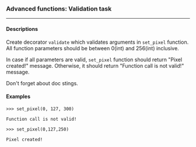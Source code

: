 ### Advanced functions: Validation task
***

#### Descriptions

Create decorator `validate` which validates arguments in `set_pixel` function. 
All function parameters should be between 0(int) and 256(int) inclusive.

In case if all parameters are valid, `set_pixel` function should return "Pixel created!" message. 
Otherwise, it should return "Function call is not valid!" message.

Don't forget about doc stings.

#### Examples

    >>> set_pixel(0, 127, 300)

    Function call is not valid!

    >>> set_pixel(0,127,250)

    Pixel created!
